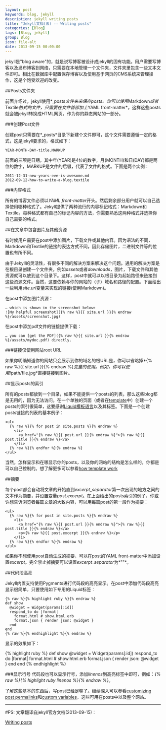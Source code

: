 ```yaml
---
layout: post
keywords: blog, jekyll
description: jekyll writing posts
title: "Jekyll文档(五) -- Writing posts"
categories: [Blog]
tags: [Blog, jekyll]
group: Blog
icon: file-alt
date: 2013-09-15 00:00:00
---
```


jekyll是"blog aware"的，就是说写博客被设计成jekyll的固有功能。用户需要写博客以及发布博客到网络，只需要在本地管理一个文件夹，文件夹里包含一些文本文件即可。相比在数据库中配置保存博客以及使用基于网页的CMS系统来管理操作，这是个饱受欢迎的改变。

<!--excerpt-->

##Posts文件夹

前面介绍过，jekyll使用*\_posts*文件夹来保存posts。你可以使用*Markdown*或者*Textile*格式的文件，只需要在文件首部加上*YAML front-matter*，这样这些posts就会被jekyll转换成HTML网页，作为你的静态网站的一部分。

###创建Post文件

创建post只需要在*\_posts*目录下新建个文件即可，这个文件需要遵循一定的格式，这是jekyll要求的，格式如下：

    YEAR-MONTH-DAY-title.MARKUP

前面的三项是日期，其中年(YEAR)是4位的数字，月(MONTH)和日(DAY)都是两位的数字，MARKUP是文件的后缀，代表了文件的格式。下面是两个实例：

    2011-12-31-new-years-eve-is-awesome.md
    2012-09-12-how-to-write-a-blog.textile

###内容格式

所有的博客文件必须以*YAML front-matter*开头。然后剩余部分用户就可以自己选择使用哪种格式了。Jekyll提供了两种流行的内容标记格式：Markdown和Textile。每种格式都有自己的标记内容的方法，你需要熟悉这两种格式并选择你自己需要的格式。

##在文章中包含图片及其他资源

有时候用户需要在post中添加图片，下载文件或其他内容。因为语法的不同，Markdown和Textlie的链接的表达方式不同，因此存储图片，二进制文件等的位置也有所不同。

由于Jekyll的灵活性，有很多不同的解决方案来解决这个问题。通用的解决方案是在根目录创建一个文件夹，例如*assets*或者*downloads*，图片，下载文件和其他资源就可以放到这个目录下。这样，post中就可以以根目录为起始路径来链接到这些资源文件。当然，这要依赖与你的网站的（子）域名和路径的配置。下面给出一些利用*site.url*变量来实现的链接(使用Markdown)。

在post中添加图片资源：

    … which is shown in the screenshot below:
    ![My helpful screenshot]({% raw %}{{ site.url }}{% endraw %}/assets/screenshot.jpg)

在post中添加pdf文件的链接提供下载：

    … you can [get the PDF]({% raw %}{{ site.url }}{% endraw %}/assets/mydoc.pdf) directly.

###链接仅使用网站root URL

如果你明确知道你的网站只会展示到你的域名的根URL是，你可以省略掉*{% raw %}{{ site.url }}{% endraw %}*变量的使用。例如，你可以使用*/path/file.jpg*直接链接到图片。

##显示posts的索引

所有的posts都放到一个目录，如果不能提供一个posts的列表，那么这些blog都是无用的，因为无法访问。在一个单独的页面（或者在[template](http://jekyllrb.com/docs/templates/)中）创建一个posts的索引很简单，这要感谢[Liquid模板语言](http://wiki.shopify.com/Liquid)以及其标签。下面是一个创建posts链接的列表的基本例子：

    <ul>
      {% raw %}{% for post in site.posts %}{% endraw %}
        <li>
          <a href="{% raw %}{{ post.url }}{% endraw %}">{% raw %}{{ post.title }}{% endraw %}</a>
        </li>
      {% raw %}{% endfor %}{% endraw %}
    </ul>

当然，怎样显示和在哪显示你的posts，以及你的网站的结构是怎么样的，你都是可以自己控制的。想了解更多可以参看[how template work](http://jekyllrb.com/docs/templates/)

##摘要

每个post都会自动将文章的开始直到*excerpt_separator*第一次出现的地方之间的文本作为摘要，并设置变量*post.excerpt*。在上面给出的posts索引的例子，你或许想告诉浏览者每篇文章的大致内容，可以用每篇post的第一段作为摘要：

    <ul>
      {% raw %}{% for post in site.posts %}{% endraw %}
        <li>
          <a href="{% raw %}{{ post.url }}{% endraw %}">{% raw %}{{ post.title }}{% endraw %}</a>
          <p>{% raw %}{{ post.excerpt }}{% endraw %}</p>
        </li>
      {% raw %}{% endfor %}{% endraw %}
    </ul>

如果你不想使用post自动生成的摘要，可以在post的YAML front-matter中添加设置*excerpt*。完全禁止掉摘要可以设置*excerpt_separator*为*""*。

##代码段高亮

Jekyll内置支持使用Pygments进行代码段的高亮显示。在post中添加代码段高亮显示很简单，只要使用如下专用的Liquid标签：

    {% raw %}{% highlight ruby %}{% endraw %}
    def show
      @widget = Widget(params[:id])
      respond_to do |format|
        format.html # show.html.erb
        format.json { render json: @widget }
      end
    end
    {% raw %}{% endhighlight %}{% endraw %}

显示的效果如下：

{% highlight ruby %}
def show
  @widget = Widget(params[:id])
  respond_to do |format|
    format.html # show.html.erb
    format.json { render json: @widget }
  end
end
{% endhighlight %}

###显示行号
代码段也可以显示行号，添加*linenos*到高亮标签中即可，例如：*{% raw %}{% highlight ruby linenos %}{% endraw %}*。

了解这些基本的东西后，写post已经足够了。继续深入可以参看[customizing post permalinks](http://jekyllrb.com/docs/permalinks/)和[custom variables](http://jekyllrb.com/docs/variables/)，这些可用在posts中以及整个网站。

***
#PS:
文章翻译自jekyll官方文档(2013-09-15)：

[Writing posts](http://jekyllrb.com/docs/posts/)